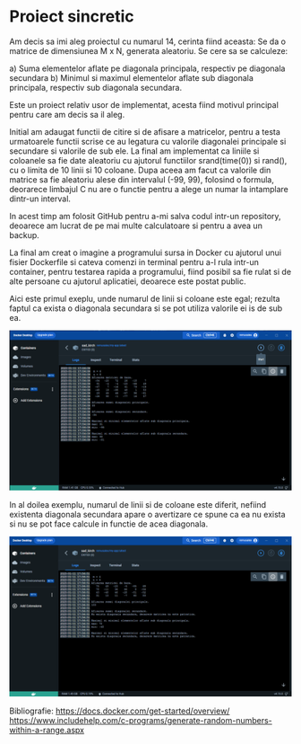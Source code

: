 # Proiect sincretic 

Am decis sa imi aleg proiectul cu numarul 14, cerinta fiind aceasta: 
Se da o matrice de dimensiunea M x N, generata aleatoriu. Se cere sa se calculeze: 

a) Suma elementelor aflate pe diagonala principala,
respectiv pe diagonala secundara 
b) Minimul si maximul elementelor aflate sub diagonala principala, respectiv sub diagonala secundara.


Este un proiect relativ usor de implementat, acesta fiind motivul principal pentru care am decis sa il aleg.

Initial am adaugat functii de citire si de afisare a matricelor, pentru a testa urmatoarele functii scrise ce au legatura
cu valorile diagonalei principale si secundare si valorile de sub ele. La final am implementat ca liniile si coloanele sa
fie date aleatoriu cu ajutorul functiilor srand(time(0)) si rand(), cu o limita de 10 linii si 10 coloane. Dupa aceea am 
facut ca valorile din matrice sa fie aleatoriu alese din intervalul (-99, 99), folosind o formula, deorarece limbajul C nu 
are o functie pentru a alege un numar la intamplare dintr-un interval.

In acest timp am folosit GitHub pentru a-mi salva codul intr-un repository, deoarece am lucrat de pe mai multe calculatoare
si pentru a avea un backup.

La final am creat o imagine a programului sursa in Docker cu ajutorul unui fisier Dockerfile si cateva comenzi in terminal
pentru a-l rula intr-un container, pentru testarea rapida a programului, fiind posibil sa fie rulat si de alte persoane cu 
ajutorul aplicatiei, deoarece este postat public.

Aici este primul exeplu, unde numarul de linii si coloane este egal; rezulta faptul ca exista o diagonala secundara si se
pot utiliza valorile ei is de sub ea.

![My Image](img/test1.png)


In al doilea exemplu, numarul de linii si de coloane este diferit, nefiind existenta diagonala secundara apare o avertizare
ce spune ca ea nu exista si nu se pot face calcule in functie de acea diagonala.

![My Image](img/test2.png)


Bibliografie:
https://docs.docker.com/get-started/overview/
https://www.includehelp.com/c-programs/generate-random-numbers-within-a-range.aspx